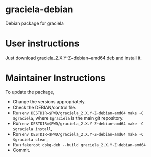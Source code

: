 # graciela-debian
Debian package for graciela

# User instructions
Just download graciela_2.X.Y-Z~debian~amd64.deb and install it.

# Maintainer Instructions
To update the package,
 
  * Change the versions appropriately.
  * Check the DEBIAN/control file.
  * Run `env DESTDIR=$PWD/graciela_2.X.Y-Z~debian~amd64 make -C $graciela`, 
    where `$graciela` is the main git repository.
  * Run `env DESTDIR=$PWD/graciela_2.X.Y-Z~debian~amd64 make -C $graciela install`, 
  * Run `env DESTDIR=$PWD/graciela_2.X.Y-Z~debian~amd64 make -C $graciela clean`, 
  * Run `fakeroot dpkg-deb --build graciela_2.X.Y-Z~debian~amd64`
  * Commit.
